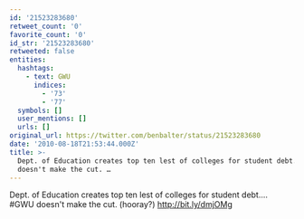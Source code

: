 ```yaml
---
id: '21523283680'
retweet_count: '0'
favorite_count: '0'
id_str: '21523283680'
retweeted: false
entities:
  hashtags:
    - text: GWU
      indices:
        - '73'
        - '77'
  symbols: []
  user_mentions: []
  urls: []
original_url: https://twitter.com/benbalter/status/21523283680
date: '2010-08-18T21:53:44.000Z'
title: >-
  Dept. of Education creates top ten lest of colleges for student debt.... #GWU
  doesn't make the cut. …
---
```


Dept. of Education creates top ten lest of colleges for student debt.... #GWU doesn't make the cut. (hooray?) http://bit.ly/dmjOMg